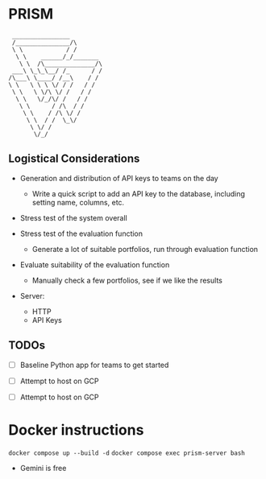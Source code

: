 # PRISM

```
 ________________
 /_______________/\
 \ \            / /
  \ \    ______/_/_______
   \ \  /\______________/\
 ___\ \_\_\__/ /_      / /
/\___\ \____/ /__\    / /
\ \   \ \ \ \/ / /   / /
 \ \   \ \/\ \/ /   / /
  \ \   \/_/\/ /   / /
   \ \      / /\  / /
    \ \    / /\ \/ /
     \ \  / /  \_\/
      \ \/ /
       \/_/
```


## Logistical Considerations
- Generation and distribution of API keys to teams on the day
  - Write a quick script to add an API key to the database, including setting name, columns, etc.

- Stress test of the system overall

- Stress test of the evaluation function
  - Generate a lot of suitable portfolios, run through evaluation function

- Evaluate suitability of the evaluation function
  - Manually check a few portfolios, see if we like the results

- Server:
    - HTTP
    - API Keys

## TODOs

- [ ] Baseline Python app for teams to get started
- [ ] Attempt to host on GCP
- [ ] Attempt to host on GCP




# Docker instructions
`docker compose up --build -d`
`docker compose exec prism-server bash`
- Gemini is free
